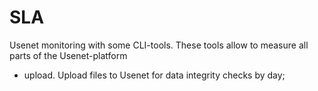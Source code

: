 SLA
=========
Usenet monitoring with some CLI-tools. These tools allow to measure
all parts of the Usenet-platform

- upload. Upload files to Usenet for data integrity checks by day;
